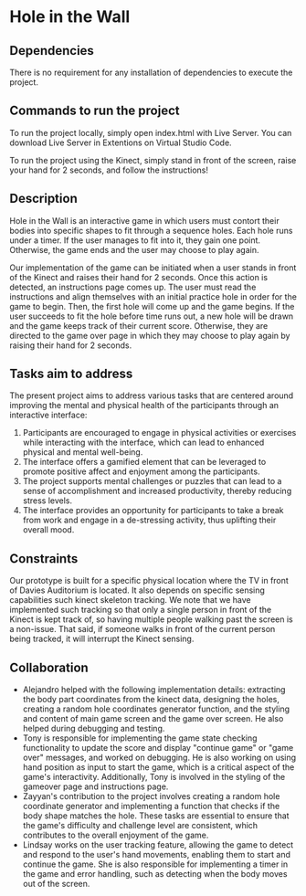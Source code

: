 # Hole in the Wall
## Dependencies
There is no requirement for any installation of dependencies to execute the project.

## Commands to run the project
To run the project locally, simply open index.html with Live Server. You can download Live Server in Extentions on Virtual Studio Code.

To run the project using the Kinect, simply stand in front of the screen, raise your hand for 2 seconds, and follow the instructions!

## Description
Hole in the Wall is an interactive game in which users must contort their bodies into specific shapes to fit through a sequence holes. Each hole runs under a timer. If the user manages to fit into it, they gain one point. Otherwise, the game ends and the user may choose to play again.

Our implementation of the game can be initiated when a user stands in front of the Kinect and raises their hand for 2 seconds. Once this action is detected, an instructions page comes up. The user must read the instructions and align themselves with an initial practice hole in order for the game to begin. Then, the first hole will come up and the game begins. If the user succeeds to fit the hole before time runs out, a new hole will be drawn and the game keeps track of their current score. Otherwise, they are directed to the game over page in which they may choose to play again by raising their hand for 2 seconds. 

## Tasks aim to address
The present project aims to address various tasks that are centered around improving the mental and physical health of the participants through an interactive interface:
1. Participants are encouraged to engage in physical activities or exercises while interacting with the interface, which can lead to enhanced physical and mental well-being. 
2. The interface offers a gamified element that can be leveraged to promote positive affect and enjoyment among the participants. 
3. The project supports mental challenges or puzzles that can lead to a sense of accomplishment and increased productivity, thereby reducing stress levels. 
4. The interface provides an opportunity for participants to take a break from work and engage in a de-stressing activity, thus uplifting their overall mood. 

## Constraints
Our prototype is built for a specific physical location where the TV in front of Davies Auditorium is located. It also depends on specific sensing capabilities such kinect skeleton tracking. We note that we have implemented such tracking so that only a single person in front of the Kinect is kept track of, so having multiple people walking past the screen is a non-issue. That said, if someone walks in front of the current person being tracked, it will interrupt the Kinect sensing.

## Collaboration
- Alejandro helped with the following implementation details: extracting the body part coordinates from the kinect data, designing the holes, creating a random hole coordinates generator function, and the styling and content of main game screen and the game over screen. He also helped during debugging and testing.
- Tony is responsible for implementing the game state checking functionality to update the score and display "continue game" or "game over" messages, and worked on debugging. He is also working on using hand position as input to start the game, which is a critical aspect of the game's interactivity. Additionally, Tony is involved in the styling of the gameover page and instructions page.
- Zayyan's contribution to the project involves creating a random hole coordinate generator and implementing a function that checks if the body shape matches the hole. These tasks are essential to ensure that the game's difficulty and challenge level are consistent, which contributes to the overall enjoyment of the game.
- Lindsay works on the user tracking feature, allowing the game to detect and respond to the user's hand movements, enabling them to start and continue the game. She is also responsible for implementing a timer in the game and error handling, such as detecting when the body moves out of the screen.